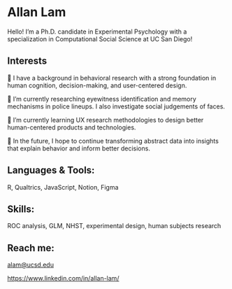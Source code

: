 
# Allan Lam
Hello! I’m a Ph.D. candidate in Experimental Psychology with a specialization in Computational Social Science at UC San Diego!

## Interests
🧠 I have a background in behavioral research with a strong foundation in human cognition, decision-making, and user-centered design.

🔭 I’m currently researching eyewitness identification and memory mechanisms in police lineups. I also investigate social judgements of faces. 

🌱 I’m currently learning UX research methodologies to design better human-centered products and technologies.

🚀 In the future, I hope to continue transforming abstract data into insights that explain behavior and inform better decisions. 

## Languages & Tools: 
R, Qualtrics, JavaScript, Notion, Figma

## Skills: 
ROC analysis, GLM, NHST, experimental design, human subjects research

## Reach me: 
alam@ucsd.edu 

https://www.linkedin.com/in/allan-lam/

<!--
**AllanLitLam/allanlitlam** is a ✨ _special_ ✨ repository because its `README.md` (this file) appears on your GitHub profile.

Here are some ideas to get you started:

- 🔭 I’m currently working on ...
- 🌱 I’m currently learning ...
- 👯 I’m looking to collaborate on ...
- 🤔 I’m looking for help with ...
- 💬 Ask me about ...
- 📫 How to reach me: ...
- 😄 Pronouns: ...
- ⚡ Fun fact: ...
-->
